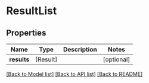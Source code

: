# ResultList

## Properties
Name | Type | Description | Notes
------------ | ------------- | ------------- | -------------
**results** | [Result] |  | [optional] 

[[Back to Model list]](../README.md#documentation-for-models) [[Back to API list]](../README.md#documentation-for-api-endpoints) [[Back to README]](../README.md)


